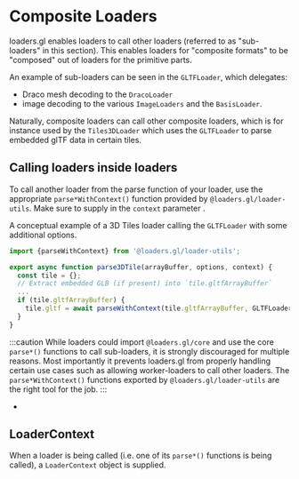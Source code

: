 # Composite Loaders

loaders.gl enables loaders to call other loaders (referred to as "sub-loaders" in this section). 
This enables loaders for "composite formats" to be "composed" out of loaders for the primitive parts.

An example of sub-loaders can be seen in the `GLTFLoader`, which delegates:
- Draco mesh decoding to the `DracoLoader` 
- image decoding to the various `ImageLoaders` and the `BasisLoader`.

Naturally, composite loaders can call other composite loaders, which is for instance used by 
the `Tiles3DLoader` which uses the `GLTFLoader` to parse embedded glTF data in certain tiles.

## Calling loaders inside loaders

To call another loader from the parse function of your loader, use the appropriate `parse*WithContext()` function provided by `@loaders.gl/loader-utils`.
Make sure to supply in the `context` parameter .

A conceptual example of a 3D Tiles loader calling the `GLTFLoader` with some additional options.

```typescript
import {parseWithContext} from '@loaders.gl/loader-utils';

export async function parse3DTile(arrayBuffer, options, context) {
  const tile = {};
  // Extract embedded GLB (if present) into `tile.gltfArrayBuffer`
  ...
  if (tile.gltfArrayBuffer) {
    tile.gltf = await parseWithContext(tile.gltfArrayBuffer, GLTFLoader, {gltf: {...}}, context);
  }
}
```

:::caution
While loaders could import `@loaders.gl/core` and use the core `parse*()` functions to call sub-loaders, 
it is strongly discouraged for multiple reasons. 
Most importantly it prevents loaders.gl from properly handling certain use cases 
such as allowing worker-loaders to call other loaders. 
The `parse*WithContext()` functions exported by `@loaders.gl/loader-utils` are the right tool for the job.
:::

- 
## LoaderContext

When a loader is being called (i.e. one of its `parse*()` functions is being called), a `LoaderContext` object is supplied.
